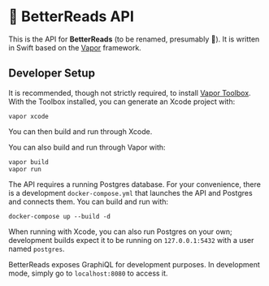 # 📖 BetterReads API

This is the API for **BetterReads** (to be renamed, presumably 🙂). It is written in Swift based on the [Vapor](https://vapor.codes) framework.

## Developer Setup

It is recommended, though not strictly required, to install [Vapor Toolbox](https://docs.vapor.codes/3.0/getting-started/toolbox/). With the Toolbox installed, you can generate an Xcode project with:

```
vapor xcode
```

You can then build and run through Xcode.

You can also build and run through Vapor with:

```
vapor build
vapor run
```

The API requires a running Postgres database. For your convenience, there is a development `docker-compose.yml` that launches the API and Postgres and connects them. You can build and run with:

```
docker-compose up --build -d
```

When running with Xcode, you can also run Postgres on your own; development builds expect it to be running on `127.0.0.1:5432` with a user named `postgres`.

BetterReads exposes GraphiQL for development purposes. In development mode, simply go to `localhost:8080` to access it.
